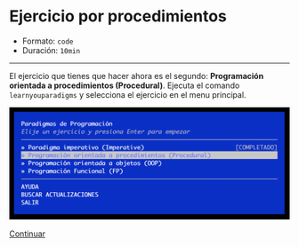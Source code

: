 # Ejercicio por procedimientos

* Formato: `code`
* Duración: `10min`

***

El ejercicio que tienes que hacer ahora es el segundo: **Programación orientada
a procedimientos (Procedural)**. Ejecuta el comando `learnyouparadigms` y
selecciona el ejercicio en el menu principal.

![learnyouparadigms - procedural](img/learnyouparadigms-procedural.png)

[Continuar](08-oop.md)
